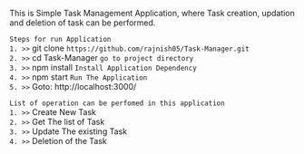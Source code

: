 This is Simple Task Management Application, where Task creation, updation and deletion of task can be performed.

` Steps for run Application ` <br />
 `1. >>` git clone `https://github.com/rajnish05/Task-Manager.git` <br />
 `2. >>` cd Task-Manager                     `go to project directory` <br />
 `3. >>` npm install                         `Install Application Dependency ` <br />
 `4. >>` npm start                           `Run The Application` <br />
 `5. >>` Goto: http://localhost:3000/

` List of operation can be perfomed in this application ` <br />
`1. >>` Create New Task <br />
`2. >>` Get The list of Task <br />
`3. >>` Update The existing Task <br />
`4. >>` Deletion of the Task
